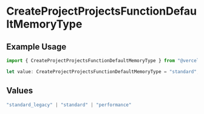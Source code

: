 # CreateProjectProjectsFunctionDefaultMemoryType

## Example Usage

```typescript
import { CreateProjectProjectsFunctionDefaultMemoryType } from "@vercel/sdk/models/createprojectop.js";

let value: CreateProjectProjectsFunctionDefaultMemoryType = "standard";
```

## Values

```typescript
"standard_legacy" | "standard" | "performance"
```